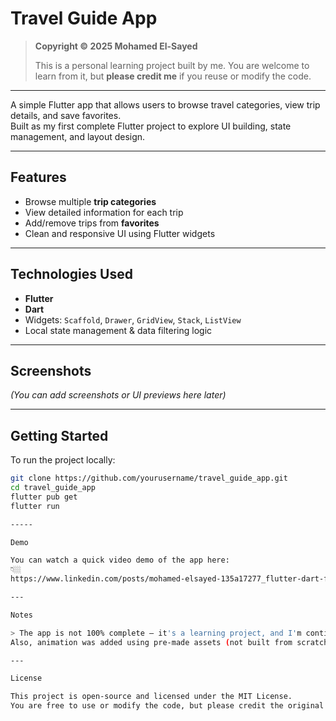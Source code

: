 # Travel Guide App

> **Copyright © 2025 Mohamed El-Sayed**
>  
> This is a personal learning project built by me. You are welcome to learn from it, but **please credit me** if you reuse or modify the code.

---

A simple Flutter app that allows users to browse travel categories, view trip details, and save favorites.  
Built as my first complete Flutter project to explore UI building, state management, and layout design.

---

## Features

- Browse multiple **trip categories**  
- View detailed information for each trip  
- Add/remove trips from **favorites**  
- Clean and responsive UI using Flutter widgets

---

## Technologies Used

- **Flutter**  
- **Dart**  
- Widgets: `Scaffold`, `Drawer`, `GridView`, `Stack`, `ListView`  
- Local state management & data filtering logic

---

## Screenshots

*(You can add screenshots or UI previews here later)*

---

## Getting Started

To run the project locally:

```bash
git clone https://github.com/yourusername/travel_guide_app.git
cd travel_guide_app
flutter pub get
flutter run

-----

Demo

You can watch a quick video demo of the app here:
👇🏼
https://www.linkedin.com/posts/mohamed-elsayed-135a17277_flutter-dart-firstapp-activity-7329290042684698624-wYeq?utm_source=social_share_send&utm_medium=android_app&rcm=ACoAAEOaqPkBJkfCT8shuvOjwqL2W4OjyPf_xKI&utm_campaign=copy_link

---

Notes

> The app is not 100% complete — it's a learning project, and I'm continuously improving it.
Also, animation was added using pre-made assets (not built from scratch), just to give the UI a nice touch!

---

License

This project is open-source and licensed under the MIT License.
You are free to use or modify the code, but please credit the original author (Mohamed El-Sayed).
